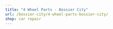 ```yaml
---
title: "4 Wheel Parts - Bossier City"
url: /bossier-city/4-wheel-parts-bossier-city/
shop: car repair
---
```


